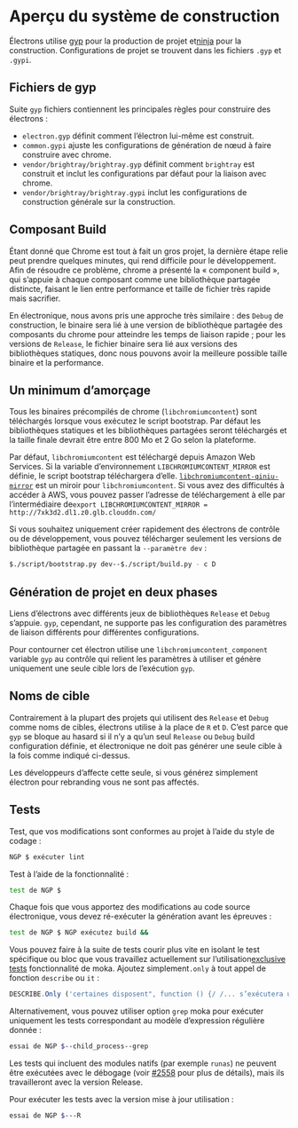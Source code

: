 # Aperçu du système de construction

Électrons utilise [gyp](https://gyp.gsrc.io/) pour la production de projet et[ninja](https://ninja-build.org/) pour la construction. Configurations de projet se trouvent dans les fichiers `.gyp` et `.gypi`.

## Fichiers de gyp

Suite `gyp` fichiers contiennent les principales règles pour construire des électrons :

* `electron.gyp` définit comment l’électron lui-même est construit.
* `common.gypi` ajuste les configurations de génération de nœud à faire construire avec chrome.
* `vendor/brightray/brightray.gyp` définit comment `brightray` est construit et inclut les configurations par défaut pour la liaison avec chrome.
* `vendor/brightray/brightray.gypi` inclut les configurations de construction générale sur la construction.

## Composant Build

Étant donné que Chrome est tout à fait un gros projet, la dernière étape relie peut prendre quelques minutes, qui rend difficile pour le développement. Afin de résoudre ce problème, chrome a présenté la « component build », qui s’appuie à chaque composant comme une bibliothèque partagée distincte, faisant le lien entre performance et taille de fichier très rapide mais sacrifier.

En électronique, nous avons pris une approche très similaire : des `Debug` de construction, le binaire sera lié à une version de bibliothèque partagée des composants du chrome pour atteindre les temps de liaison rapide ; pour les versions de `Release`, le fichier binaire sera lié aux versions des bibliothèques statiques, donc nous pouvons avoir la meilleure possible taille binaire et la performance.

## Un minimum d’amorçage

Tous les binaires précompilés de chrome (`libchromiumcontent`) sont téléchargés lorsque vous exécutez le script bootstrap. Par défaut les bibliothèques statiques et les bibliothèques partagées seront téléchargés et la taille finale devrait être entre 800 Mo et 2 Go selon la plateforme.

Par défaut, `libchromiumcontent` est téléchargé depuis Amazon Web Services. Si la variable d’environnement `LIBCHROMIUMCONTENT_MIRROR` est définie, le script bootstrap téléchargera d’elle. [`libchromiumcontent-qiniu-mirror`](https://github.com/hokein/libchromiumcontent-qiniu-mirror) est un miroir pour `libchromiumcontent`. Si vous avez des difficultés à accéder à AWS, vous pouvez passer l’adresse de téléchargement à elle par l’intermédiaire de`export LIBCHROMIUMCONTENT_MIRROR = http://7xk3d2.dl1.z0.glb.clouddn.com/`

Si vous souhaitez uniquement créer rapidement des électrons de contrôle ou de développement, vous pouvez télécharger seulement les versions de bibliothèque partagée en passant la `--paramètre dev` :

```bash
$./script/bootstrap.py dev--$./script/build.py - c D
```

## Génération de projet en deux phases

Liens d’électrons avec différents jeux de bibliothèques `Release` et `Debug` s’appuie. `gyp`, cependant, ne supporte pas les configuration des paramètres de liaison différents pour différentes configurations.

Pour contourner cet électron utilise une `libchromiumcontent_component` variable `gyp` au contrôle qui relient les paramètres à utiliser et génère uniquement une seule cible lors de l’exécution `gyp`.

## Noms de cible

Contrairement à la plupart des projets qui utilisent des `Release` et `Debug` comme noms de cibles, électrons utilise à la place de `R` et `D`. C’est parce que `gyp` se bloque au hasard si il n’y a qu’un seul `Release` ou `Debug` build configuration définie, et électronique ne doit pas générer une seule cible à la fois comme indiqué ci-dessus.

Les développeurs d’affecte cette seule, si vous générez simplement électron pour rebranding vous ne sont pas affectés.

## Tests

Test, que vos modifications sont conformes au projet à l’aide du style de codage :

```bash
NGP $ exécuter lint
```

Test à l’aide de la fonctionnalité :

```bash
test de NGP $
```

Chaque fois que vous apportez des modifications au code source électronique, vous devez ré-exécuter la génération avant les épreuves :

```bash
test de NGP $ NGP exécutez build &&
```

Vous pouvez faire à la suite de tests courir plus vite en isolant le test spécifique ou bloc que vous travaillez actuellement sur l’utilisation[exclusive tests](https://mochajs.org/#exclusive-tests) fonctionnalité de moka. Ajoutez simplement`.only` à tout appel de fonction `describe` ou `it` :

```js
DESCRIBE.Only ('certaines disposent", function () {/ /... s’exécutera uniquement des tests dans ce bloc})
```

Alternativement, vous pouvez utiliser option `grep` moka pour exécuter uniquement les tests correspondant au modèle d’expression régulière donnée :

```sh
essai de NGP $--child_process--grep
```

Les tests qui incluent des modules natifs (par exemple `runas`) ne peuvent être exécutées avec le débogage (voir [ #2558](https://github.com/electron/electron/issues/2558) pour plus de détails), mais ils travailleront avec la version Release.

Pour exécuter les tests avec la version mise à jour utilisation :

```bash
essai de NGP $---R
```